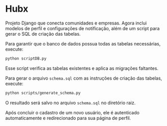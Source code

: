Hubx
====

Projeto Django que conecta comunidades e empresas. Agora inclui modelos de perfil
e configurações de notificação, além de um script para gerar o SQL de criação das
tabelas.

Para garantir que o banco de dados possua todas as tabelas necessárias, execute:

```bash
python scriptDB.py
```

Esse script verifica as tabelas existentes e aplica as migrações faltantes.

Para gerar o arquivo `schema.sql` com as instruções de criação das tabelas, execute:

```bash
python scripts/generate_schema.py
```

O resultado será salvo no arquivo `schema.sql` no diretório raiz.

Após concluir o cadastro de um novo usuário, ele é autenticado automaticamente e
redirecionado para sua página de perfil.
